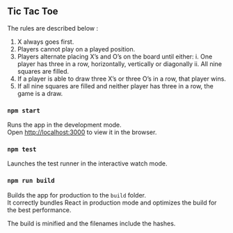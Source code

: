 Tic Tac Toe
-------------------------------------------------------------------------------------------------------

The rules are described below :

1.  X always goes first.
2.  Players cannot play on a played position.
3.  Players alternate placing X’s and O’s on the board until either:
    i.  One player has three in a row, horizontally, vertically or diagonally
    ii. All nine squares are filled.
4.  If a player is able to draw three X’s or three O’s in a row, that player wins.
5.  If all nine squares are filled and neither player has three in a row, the game is a draw.


### `npm start`

Runs the app in the development mode.<br />
Open [http://localhost:3000](http://localhost:3000) to view it in the browser.

### `npm test`

Launches the test runner in the interactive watch mode.<br />

### `npm run build`

Builds the app for production to the `build` folder.<br />
It correctly bundles React in production mode and optimizes the build for the best performance.

The build is minified and the filenames include the hashes.<br />
